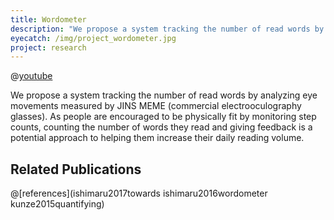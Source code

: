```yaml
---
title: Wordometer
description: "We propose a system tracking the number of read words by analyzing eye movements measured by JINS MEME (commercial electrooculography glasses). As people are encouraged to be physically fit by monitoring step counts, counting the number of words they read and giving feedback is a potential approach to helping them increase their daily reading volume."
eyecatch: /img/project_wordometer.jpg
project: research
---
```


@[youtube](I-f_XuCpgAg)

We propose a system tracking the number of read words by analyzing eye movements measured by JINS MEME (commercial electrooculography glasses). As people are encouraged to be physically fit by monitoring step counts, counting the number of words they read and giving feedback is a potential approach to helping them increase their daily reading volume.

## Related Publications

@[references](ishimaru2017towards ishimaru2016wordometer kunze2015quantifying)